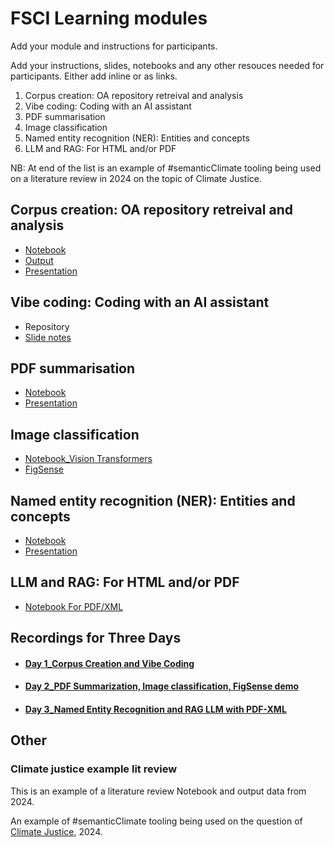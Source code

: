# FSCI Learning modules

Add your module and instructions for participants.

Add your instructions, slides, notebooks and any other resouces needed for participants. Either add inline or as links.

1. Corpus creation: OA repository retreival and analysis
2. Vibe coding: Coding with an AI assistant
3. PDF summarisation
4. Image classification
5. Named entity recognition (NER): Entities and concepts
6. LLM and RAG: For HTML and/or PDF

NB: At end of the list is an example of #semanticClimate tooling being used on a literature review in 2024 on the topic of Climate Justice.

## Corpus creation: OA repository retreival and analysis

- [Notebook](https://colab.research.google.com/drive/1stqd9YxRda2SmSR-r40LBAGhabJi0vkq?usp=sharing)
- [Output](https://github.com/semanticClimate/assisted-literature-review/tree/main/outputs/corpus_creation_pygetpapers)
- [Presentation](https://github.com/semanticClimate/assisted-literature-review/tree/main/presentations)

## Vibe coding: Coding with an AI assistant

- Repository 
- [Slide notes](https://github.com/petermr/pygetpapers/blob/v20/docs/upspace-value-story.md)
  
## PDF summarisation
- [Notebook](https://colab.research.google.com/drive/1el5Zjogk7DXqqeuBzGMqFDBGTvyWg1Pm?usp=sharing)
- [Presentation](https://github.com/semanticClimate/assisted-literature-review/blob/main/presentations/Day_2_FSCI2025_SUMMARIZATION.pdf)
## Image classification
- [Notebook_Vision Transformers](https://colab.research.google.com/drive/1K0Dam1Pxi2YtruwcCe1XgwL_pLtBWJHP?usp=sharing)
- [FigSense](https://figsense.streamlit.app/)
## Named entity recognition (NER): Entities and concepts
- [Notebook](https://colab.research.google.com/drive/1oPgnTC4UrBJF-8W2t508voWEsu8_z4ac?usp=sharing)
- [Presentation](https://github.com/semanticClimate/assisted-literature-review/blob/main/presentations/DAY_3_FSCI2025_NER.pptx)
## LLM and RAG: For HTML and/or PDF
- [Notebook For PDF/XML](https://colab.research.google.com/drive/17J9wEvkQvdaeOihN3N13u_ln5Oez8ssd?usp=sharing)

## Recordings for Three Days

- #### [Day 1_Corpus Creation and Vibe Coding](https://drive.google.com/file/d/1ofb-P7TEkQwNKn9a0tR0g9lZp5L7-MbJ/view?usp=sharing)
- #### [Day 2_PDF Summarization, Image classification, FigSense demo](https://drive.google.com/file/d/1K1rnVXoVR9J7UehWact21JzqE3YzbrJh/view?usp=sharing)
- #### [Day 3_Named Entity Recognition and RAG LLM with PDF-XML](https://drive.google.com/file/d/1-y5VLWrB8koLT4M26gs94fPq8P8AyJ_o/view?usp=sharing)

## Other

### Climate justice example lit review

This is an example of a literature review Notebook and output data from 2024.

An example of #semanticClimate tooling being used on the question of [Climate Justice](https://github.com/semanticClimate/climate-justice-lit-review/blob/main/README.md), 2024.


